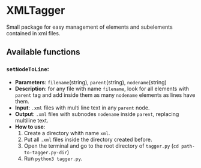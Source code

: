 # XMLTagger

Small package for easy management of elements and subelements contained in xml files.

## Available functions

### `setNodeToLine`:
- __Parameters__: `filename`(string), `parent`(string), `nodename`(string)
- __Description__: for any file with name `filename`, look for all elements with `parent` tag and add inside them as many `nodename` elements as lines have them.
- __Input__: `.xml` files with multi line text in any `parent` node.
- __Output__: `.xml` files with subnodes `nodename` inside `parent`, replacing multiline text.
- __How to use__: 
    1. Create a directory whith name `xml`.
    2. Put all `.xml` files inside the directory created before.
    3. Open the terminal and go to the root directory of `tagger.py` (`cd path-to-tagger.py-dir`)
    4. Run `python3 tagger.py`.